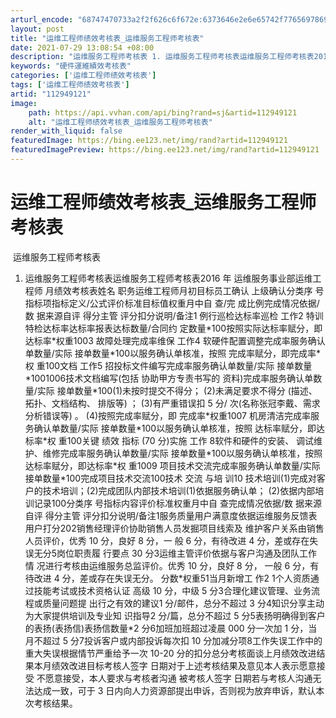 ```yaml
---
arturl_encode: "68747470733a2f2f626c6f672e:6373646e2e6e65742f77656978696e5f33353830313832382f:61727469636c652f64657461696c732f313132393439313231"
layout: post
title: "运维工程师绩效考核表_运维服务工程师考核表"
date: 2021-07-29 13:08:54 +08:00
description: "运维服务工程师考核表 1. 运维服务工程师考核表运维服务工程师考核表2016"
keywords: "硬件運維績效考核表"
categories: ['运维工程师绩效考核表']
tags: ['运维工程师绩效考核表']
artid: "112949121"
image:
    path: https://api.vvhan.com/api/bing?rand=sj&artid=112949121
    alt: "运维工程师绩效考核表_运维服务工程师考核表"
render_with_liquid: false
featuredImage: https://bing.ee123.net/img/rand?artid=112949121
featuredImagePreview: https://bing.ee123.net/img/rand?artid=112949121
---
```


# 运维工程师绩效考核表\_运维服务工程师考核表

![]()
运维服务工程师考核表

1. 运维服务工程师考核表运维服务工程师考核表2016 年 运维服务事业部运维工程师 月绩效考核表姓名 职务运维工程师月初目标员工确认 上级确认分类序 号指标项指标定义/公式评价标准目标值权重月中自 查/完 成比例完成情况依据/数 据来源自评 得分主管 评分扣分说明/备注1 例行巡检达标率巡检 工作2 特训特检达标率达标率报表达标数量/合同约 定数量\*100按照实际达标率赋分，即 达标率\*权重1003 故障处理完成率维保 工作4 软硬件配置调整完成率服务确认单数量/实际 接单数量\*100以服务确认单核准，按照 完成率赋分，即完成率\*权 重100文档 工作5 招投标文件编写完成率服务确认单数量/实际 接单数量\*1001006技术文档编写(包括 协助甲方专责书写的 资料)完成率服务确认单数量/实际 接单数量\*100(1)未按时提交不得分； (2)未满足要求不得分 (描述、拓扑、文档结构、 排版等) ； (3)有严重错误扣 5 分/ 次(名称张冠李戴、需求 分析错误等) 。 (4)按照完成率赋分，即 完成率\*权重1007 机房清洁完成率服务确认单数量/实际 接单数量\*100以服务确认单核准，按照 达标率赋分，即达标率\*权 重100关键 绩效 指标 (70 分)实施 工作 8软件和硬件的安装、 调试维护、维修完成率服务确认单数量/实际 接单数量\*100以服务确认单核准，按照 达标率赋分，即达标率\*权 重1009 项目技术交流完成率服务确认单数量/实际 接单数量\*100完成项目技术交流100技术 交流 与培 训10 技术培训(1)完成对客户的技术培训；(2)完成团队内部技术培训(1)依据服务确认单； (2)依据内部培训记录100分类序 号指标内容评价标准权重月中自 查完成情况依据/数 据来源自评 得分主管 评分扣分说明/备注1服务质量用户满意度依据运维服务反馈表用户打分202销售经理评价协助销售人员发掘项目线索及 维护客户关系由销售人员评价，优秀 10 分，良好 8 分，一 般 6 分，有待改进 4 分，差或存在失误无分5岗位职责履 行要点 30 分3运维主管评价依据与客户沟通及团队工作情 况进行考核由运维服务总监评价。优秀 10 分，良好 8 分， 一般 6 分，有待改进 4 分，差或存在失误无分。 分数\*权重51当月新增工 作2 1个人资质通过技能考试或技术资格认证 高级 10 分，中级 5 分3合理化建议管理、业务流程或质量问题提 出行之有效的建议1 分/邮件，总分不超过 3 分4知识分享主动为大家提供培训及专业知 识指导2 分/篇，总分不超过 5 分5表扬明确得到客户的表扬(表扬信)表扬信数量\*2 分6加班加班超过凌晨 000 分一次加 1 分，当月不超过 5 分7投诉客户或内部投诉每次扣 10 分加减分项8工作失误工作中的重大失误根据情节严重给予一次 10-20 分的扣分总分考核面谈上月绩效改进结果本月绩效改进目标考核人签字 日期对于上述考核结果及意见本人表示愿意接受 不愿意接受，本人要求与考核者沟通 被考核人签字 日期若与考核人沟通无法达成一致，可于 3 日内向人力资源部提出申诉，否则视为放弃申诉，默认本次考核结果。